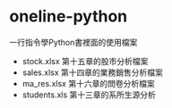 # oneline-python
一行指令學Python書裡面的使用檔案
* stock.xlsx 第十五章的股市分析檔案
* sales.xlsx 第十四章的業務銷售分析檔案
* ma_res.xlsx 第十六章的問卷分析檔案
* students.xls 第十三章的系所生源分析
